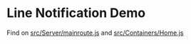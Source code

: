 # Line Notification Demo

Find on [src/Server/mainroute.js](src/Server/mainroute.js) and [src/Containers/Home.js](src/Containers/Home.js)

